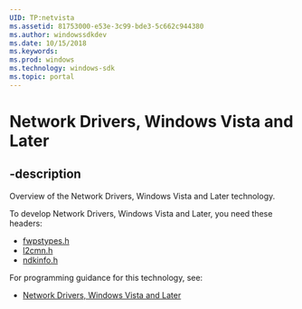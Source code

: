 ```yaml
---
UID: TP:netvista
ms.assetid: 81753000-e53e-3c99-bde3-5c662c944380
ms.author: windowssdkdev
ms.date: 10/15/2018
ms.keywords: 
ms.prod: windows
ms.technology: windows-sdk
ms.topic: portal
---
```


# Network Drivers, Windows Vista and Later

## -description

Overview of the Network Drivers, Windows Vista and Later technology.

To develop Network Drivers, Windows Vista and Later, you need these headers:

 * [fwpstypes.h](../fwpstypes/index.md)
 * [l2cmn.h](../l2cmn/index.md)
 * [ndkinfo.h](../ndkinfo/index.md)

For programming guidance for this technology, see:
* [Network Drivers, Windows Vista and Later](https://docs.microsoft.com/en-us/windows-hardware/drivers/network)

